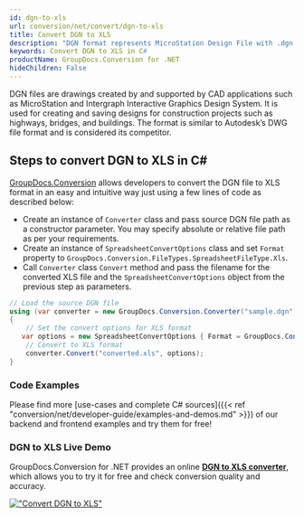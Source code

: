 ```yaml
---
id: dgn-to-xls
url: conversion/net/convert/dgn-to-xls
title: Convert DGN to XLS
description: "DGN format represents MicroStation Design File with .dgn extension. Learn how to convert DGN to XLS file programmatically in C# language using GroupDocs.Conversion for .NET library."
keywords: Convert DGN to XLS in C#
productName: GroupDocs.Conversion for .NET
hideChildren: False
---
```


DGN files are drawings created by and supported by CAD applications such as MicroStation and Intergraph Interactive Graphics Design System. It is used for creating and saving designs for construction projects such as highways, bridges, and buildings. The format is similar to Autodesk’s DWG file format and is considered its competitor.

## Steps to convert DGN to XLS in C#

[GroupDocs.Conversion](https://products.groupdocs.com/conversion/net) allows developers to convert the DGN file to XLS format in an easy and intuitive way just using a few lines of code as described below:

* Create an instance of `Converter` class and pass source DGN file path as a constructor parameter. You may specify absolute or relative file path as per your requirements. 
* Create an instance of `SpreadsheetConvertOptions` class and set `Format` property to `GroupDocs.Conversion.FileTypes.SpreadsheetFileType.Xls`.
* Call `Converter` class `Convert` method and pass the filename for the converted XLS file and the `SpreadsheetConvertOptions` object from the previous step as parameters.

```csharp
// Load the source DGN file
using (var converter = new GroupDocs.Conversion.Converter("sample.dgn"))
{
    // Set the convert options for XLS format
   var options = new SpreadsheetConvertOptions { Format = GroupDocs.Conversion.FileTypes.SpreadsheetFileType.Xls };
    // Convert to XLS format
    converter.Convert("converted.xls", options);
}
```

### Code Examples

Please find more [use-cases and complete C# sources]({{< ref "conversion/net/developer-guide/examples-and-demos.md" >}}) of our backend and frontend examples and try them for free!

### DGN to XLS Live Demo

GroupDocs.Conversion for .NET provides an online [**DGN to XLS converter**](https://products.groupdocs.app/conversion/dgn-to-xls), which allows you to try it for free and check conversion quality and accuracy.

[!["Convert DGN to XLS"](conversion/net/images/convert-to-xls/convert-dgn-to-xls.png)](https://products.groupdocs.app/conversion/dgn-to-xls)